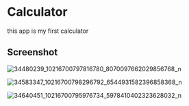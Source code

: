 # Calculator
this app is my first calculator 

## Screenshot

![34480239_10216700797816780_8070097662029856768_n](https://user-images.githubusercontent.com/39698080/40997128-f409766c-6903-11e8-9ee6-6c1c22c3880a.png)

![34583347_10216700798296792_6544931582396858368_n](https://user-images.githubusercontent.com/39698080/40997130-f439832a-6903-11e8-9656-570aab15f61b.png)

![34640451_10216700795976734_5978410402323628032_n](https://user-images.githubusercontent.com/39698080/40997131-f4682bb2-6903-11e8-8ca5-6dd7d40c4d1e.png)
